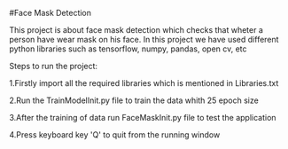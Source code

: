 #Face Mask Detection

This project is about face mask detection which checks that wheter a person have wear mask on his face.
In this project we have used different python libraries such as tensorflow, numpy, pandas, open cv, etc

Steps to run the project:

1.Firstly import all the required libraries which is mentioned in Libraries.txt

2.Run the TrainModelInit.py file to train the data whith 25 epoch size

3.After the training of data run FaceMaskInit.py file to test the application

4.Press keyboard key 'Q' to quit from the running window 
